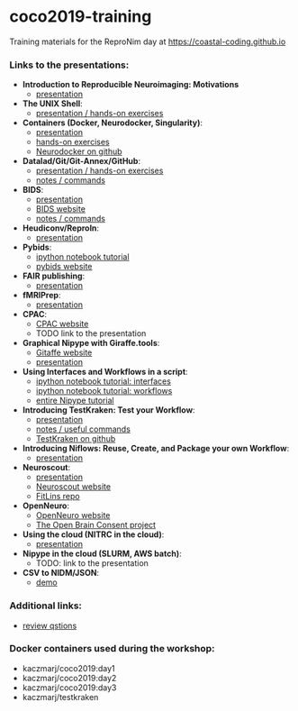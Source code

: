 # coco2019-training
 Training materials for the ReproNim day at https://coastal-coding.github.io

### Links to the presentations:
 - **Introduction to Reproducible Neuroimaging: Motivations**
     - [presentation](https://github.com/ReproNim/coco2019-training/blob/master/Introduction/Coastal_Coding_Motivation.pdf)
 - **The UNIX Shell**: 
     - [presentation / hands-on exercises](http://www.reproducibleimaging.org/coco2019-training/02-01-shell/) 
 - **Containers (Docker, Neurodocker, Singularity)**:
     - [presentation](http://www.reproducibleimaging.org/coco2019-training/presentations/containers/presentation/#1)
     - [hands-on exercises](http://www.reproducibleimaging.org/coco2019-training/presentations/containers/exercises/#1)
     - [Neurodocker on github](https://github.com/kaczmarj/neurodocker)
 - **Datalad/Git/Git-Annex/GitHub**:
     - [presentation / hands-on exercises](http://www.reproducibleimaging.org/coco2019-training/02-02-distros/)
     - [notes / commands](https://docs.google.com/document/d/18bOkOpUPZFsi8dDA3tikFa9_9uBNaiTxFCjZbQxLDuY/edit?usp=sharing)
 - **BIDS**:
     - [presentation](https://www.slideshare.net/chrisfilo1/the-brain-imaging-data-structure-ohbm-2016)
     - [BIDS website](https://bids.neuroimaging.io)
     - [notes / commands](https://docs.google.com/document/d/1bzZsb8jHAxrXpj1h5-XCmNWhyaw7r4RW5N5GBHusPho/edit?usp=sharing)
 - **Heudiconv/ReproIn**:
     - [presentation](http://www.reproducibleimaging.org/coco2019-training/presentations/heudiconv/#1)
 - **Pybids**:
     - [ipython notebook tutorial](https://github.com/bids-standard/pybids/blob/master/examples/pybids%20tutorial.ipynb)
     - [pybids website](https://bids-standard.github.io/pybids/)
 - **FAIR publishing**:
     - [presentation](https://github.com/ReproNim/sfn2018-training/blob/master/FAIR/SfN_FAIR_Training_opt.pdf)
 - **fMRIPrep**:
     - [presentation](https://docs.google.com/presentation/d/1JI3xyrcBiG6or00u4p-h40yIfE41th8rydHY3Kis6HQ/edit#slide=id.p)
 - **CPAC**:
     - [CPAC website](http://fcp-indi.github.io/)
     - TODO link to the presentation
 - **Graphical Nipype with Giraffe.tools**:
     - [Gitaffe website](https://giraffe.tools/)
     - [presentation](https://github.com/nipype/coco2019-training/blob/master/presentations/GiraffeTools%2C%20Tim%20van%20Mourik.pdf)
 - **Using Interfaces and Workflows in a script**:
     - [ipython notebook tutorial: interfaces](https://github.com/miykael/nipype_tutorial/blob/master/notebooks/basic_interfaces.ipynb)
     - [ipython notebook tutorial: workflows](https://miykael.github.io/nipype_tutorial/notebooks/basic_workflow.html)
     - [entire Nipype tutorial](https://miykael.github.io/nipype_tutorial/)
 - **Introducing TestKraken: Test your Workflow**:
     - [presentation](https://github.com/nipype/coco2019-training/blob/master/presentations/testkraken.pdf)
     - [notes / useful commands](https://docs.google.com/document/d/1kzhCd4MPPyI-NSowhaRp_gAQ25SPswlTisbe1RKcz7g/edit?usp=sharing) 
     - [TestKraken on github](https://github.com/ReproNim/testkraken)
 - **Introducing Niflows: Reuse, Create, and Package your own Workflow**:
     - [presentation](https://effigies.github.io/niflows-intro/#1)
 - **Neuroscout**:
     - [presentation](https://docs.google.com/presentation/d/1tAV3YEVw0Z-RkvLsgOhEQwLoYb-NzNpOEg3qCZZs5WA/edit)
     - [Neuroscout website](https://alpha.neuroscout.org/)
     - [FitLins repo](https://github.com/poldracklab/FitLins)
 - **OpenNeuro**:
     - [OpenNeuro website](https://openneuro.org/)
     - [The Open Brain Consent project](https://open-brain-consent.readthedocs.io/en/stable/)
 - **Using the cloud (NITRC in the cloud)**:
     - [presentation](https://docs.google.com/presentation/d/1we5_sLB05TmaGPZPbgsMPQopORFJCd8k0pPB8oERcdc/edit#slide=id.p)
 - **Nipype in the cloud (SLURM, AWS batch)**:
     - TODO: link to the presentation
 - **CSV to NIDM/JSON**: 
     - [demo](https://docs.google.com/document/d/1yRla0_I7NCMFEgAkG9qZRw1SB-qQQNkFymTp9A-lcv0/edit#heading=h.jak6t2w7bppu)
     
### Additional links:
- [review qstions](https://docs.google.com/document/d/16Gjp-Z5q4C0dCWs77AbW7snpjRH53sXPMN0yYzQ56E0/edit)

### Docker containers used during the workshop:
- kaczmarj/coco2019:day1
- kaczmarj/coco2019:day2
- kaczmarj/coco2019:day3
- kaczmarj/testkraken
